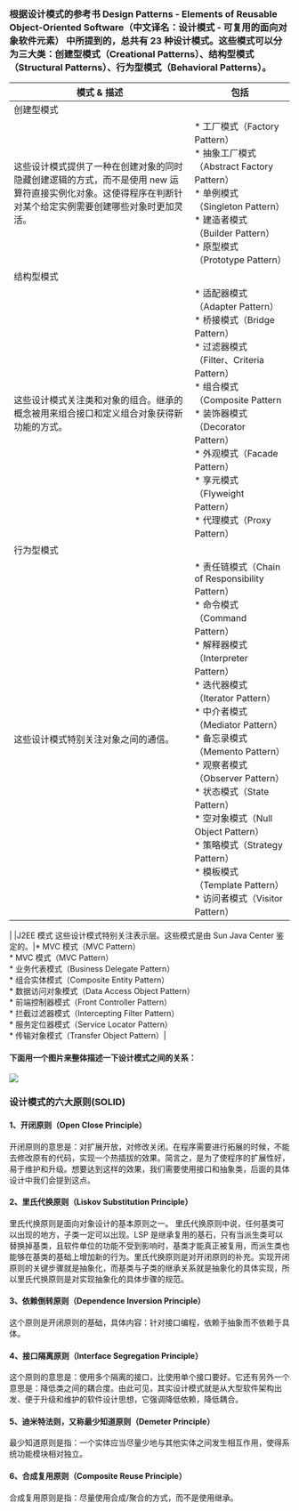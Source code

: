 ### 根据设计模式的参考书 Design Patterns - Elements of Reusable Object-Oriented Software（中文译名：设计模式 - 可复用的面向对象软件元素） 中所提到的，总共有 23 种设计模式。这些模式可以分为三大类：创建型模式（Creational Patterns）、结构型模式（Structural Patterns）、行为型模式（Behavioral Patterns）。

|  模式 & 描述	   | 包括  |
|  ----  | ----  |
| 创建型模式
这些设计模式提供了一种在创建对象的同时隐藏创建逻辑的方式，而不是使用 new 运算符直接实例化对象。这使得程序在判断针对某个给定实例需要创建哪些对象时更加灵活。  | * 工厂模式（Factory Pattern）<br/>  * 抽象工厂模式（Abstract Factory Pattern）<br/>* 单例模式（Singleton Pattern）<br/>* 建造者模式（Builder Pattern）<br/>* 原型模式（Prototype Pattern） |
| 结构型模式
这些设计模式关注类和对象的组合。继承的概念被用来组合接口和定义组合对象获得新功能的方式。  | * 适配器模式（Adapter Pattern）<br/> * 桥接模式（Bridge Pattern）<br/> * 过滤器模式（Filter、Criteria Pattern）<br/>* 组合模式（Composite Pattern<br/>* 装饰器模式（Decorator Pattern）<br/>* 外观模式（Facade Pattern）<br/>* 享元模式（Flyweight Pattern）<br/>* 代理模式（Proxy Pattern）|  
| 行为型模式
这些设计模式特别关注对象之间的通信。  |* 责任链模式（Chain of Responsibility Pattern）<br/>* 命令模式（Command Pattern）<br/>* 解释器模式（Interpreter Pattern）<br/>* 迭代器模式（Iterator Pattern）<br/>* 中介者模式（Mediator Pattern）<br/>* 备忘录模式（Memento Pattern）<br/>* 观察者模式（Observer Pattern）<br/>* 状态模式（State Pattern）<br/>* 空对象模式（Null Object Pattern）<br/>* 策略模式（Strategy Pattern）<br/>* 模板模式（Template Pattern）<br/>* 访问者模式（Visitor Pattern）
|
|J2EE 模式
这些设计模式特别关注表示层。这些模式是由 Sun Java Center 鉴定的。|* MVC 模式（MVC Pattern）<br/>* MVC 模式（MVC Pattern）<br/>* 业务代表模式（Business Delegate Pattern）<br/>* 组合实体模式（Composite Entity Pattern）<br/>* 数据访问对象模式（Data Access Object Pattern）<br/>* 前端控制器模式（Front Controller Pattern）<br/>* 拦截过滤器模式（Intercepting Filter Pattern）<br/>* 服务定位器模式（Service Locator Pattern）<br/>* 传输对象模式（Transfer Object Pattern）|


#### 下面用一个图片来整体描述一下设计模式之间的关系：
![](https://sdw-1254060699.file.myqcloud.com/blog_img/20191117015521.png)


### 设计模式的六大原则(SOLID)
#### 1、开闭原则（Open Close Principle）

开闭原则的意思是：对扩展开放，对修改关闭。在程序需要进行拓展的时候，不能去修改原有的代码，实现一个热插拔的效果。简言之，是为了使程序的扩展性好，易于维护和升级。想要达到这样的效果，我们需要使用接口和抽象类，后面的具体设计中我们会提到这点。

#### 2、里氏代换原则（Liskov Substitution Principle）

里氏代换原则是面向对象设计的基本原则之一。 里氏代换原则中说，任何基类可以出现的地方，子类一定可以出现。LSP 是继承复用的基石，只有当派生类可以替换掉基类，且软件单位的功能不受到影响时，基类才能真正被复用，而派生类也能够在基类的基础上增加新的行为。里氏代换原则是对开闭原则的补充。实现开闭原则的关键步骤就是抽象化，而基类与子类的继承关系就是抽象化的具体实现，所以里氏代换原则是对实现抽象化的具体步骤的规范。

#### 3、依赖倒转原则（Dependence Inversion Principle）

这个原则是开闭原则的基础，具体内容：针对接口编程，依赖于抽象而不依赖于具体。

#### 4、接口隔离原则（Interface Segregation Principle）

这个原则的意思是：使用多个隔离的接口，比使用单个接口要好。它还有另外一个意思是：降低类之间的耦合度。由此可见，其实设计模式就是从大型软件架构出发、便于升级和维护的软件设计思想，它强调降低依赖，降低耦合。

#### 5、迪米特法则，又称最少知道原则（Demeter Principle）

最少知道原则是指：一个实体应当尽量少地与其他实体之间发生相互作用，使得系统功能模块相对独立。

#### 6、合成复用原则（Composite Reuse Principle）

合成复用原则是指：尽量使用合成/聚合的方式，而不是使用继承。